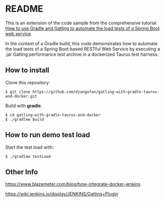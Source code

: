 # README

This is an extension of the code sample from the comprehensive tutorial [How to use Gradle and Gatling to automate the load tests of a Spring Boot web service](https://brokenrhythm.blog/gradle-gatling-springboot-automation).

In the context of a Gradle build, this code demonstrates how to automate the load tests of a Spring Boot based RESTful Web Service by executing a .jar Gatling performance test archive in a dockerized Taurus test harness.

## How to install 

Clone this repository:

```
$ git clone https://github.com/djangofan/gatling-with-gradle-taurus-and-docker.git
```

Build with **gradle**:

```
$ cd gatling-with-gradle-taurus-and-docker
$ ./gradlew build
```

##  How to run demo test load

Start the test load with:
```
$ ./gradlew testLoad
```

## Other Info

https://www.blazemeter.com/blog/how-integrate-docker-jenkins

https://wiki.jenkins.io/display/JENKINS/Gatling+Plugin

